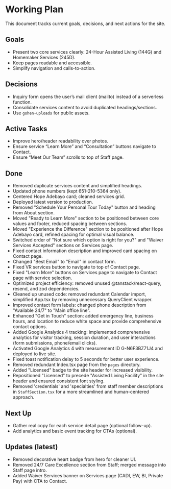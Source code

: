 # Working Plan

This document tracks current goals, decisions, and next actions for the site.

## Goals
- Present two core services clearly: 24-Hour Assisted Living (144G) and Homemaker Services (245D).
- Keep pages readable and accessible.
- Simplify navigation and calls-to-action.

## Decisions
- Inquiry form opens the user’s mail client (mailto) instead of a serverless function.
- Consolidate services content to avoid duplicated headings/sections.
- Use `gohen-uploads` for public assets.

## Active Tasks
- Improve hero/header readability over photos.
- Ensure service “Learn More” and “Consultation” buttons navigate to Contact.
- Ensure “Meet Our Team” scrolls to top of Staff page.

## Done
- Removed duplicate services content and simplified headings.
- Updated phone numbers (kept 651-210-5364 only).
- Centered Hope Adebayo card; cleaned services grid.
- Deployed latest version to production.
- Removed "Schedule Your Personal Tour Today" button and heading from About section.
- Moved "Ready to Learn More" section to be positioned between core values and footer, reduced spacing between sections.
- Moved "Experience the Difference" section to be positioned after Hope Adebayo card, refined spacing for optimal visual balance.
- Switched order of "Not sure which option is right for you?" and "Waiver Services Accepted" sections on Services page.
- Fixed contact information description and improved card spacing on Contact page.
- Changed "Best Email" to "Email" in contact form.
- Fixed VR services button to navigate to top of Contact page.
- Fixed "Learn More" buttons on Services page to navigate to Contact page with service selection.
- Optimized project efficiency: removed unused @tanstack/react-query, resend, and zod dependencies.
- Cleaned up unused code: removed redundant Calendar import, simplified App.tsx by removing unnecessary QueryClient wrapper.
- Improved contact form labels: changed phone description from "Available 24/7" to "Main office line".
- Enhanced "Get in Touch" section: added emergency line, business hours, and location to reduce white space and provide comprehensive contact options.
- Added Google Analytics 4 tracking: implemented comprehensive analytics for visitor tracking, session duration, and user interactions (form submissions, phone/email clicks).
- Activated Google Analytics 4 with measurement ID G-N6F3BZ71J4 and deployed to live site.
- Fixed toast notification delay to 5 seconds for better user experience.
- Removed redundant Index.tsx page from the `pages` directory.
- Added "Licensed" badge to the site header for increased visibility.
- Repositioned "Licensed" to precede "Assisted Living Facility" in the site header and ensured consistent font styling.
- Removed 'credentials' and 'specialties' from staff member descriptions in `StaffSection.tsx` for a more streamlined and human-centered approach.

## Next Up
- Gather real copy for each service detail page (optional follow-up).
- Add analytics and basic event tracking for CTAs (optional).

## Updates (latest)
- Removed decorative heart badge from hero for cleaner UI.
- Removed 24/7 Care Excellence section from Staff; merged message into Staff page intro.
- Added Waiver Services banner on Services page (CADI, EW, BI, Private Pay) with CTA to Contact.
